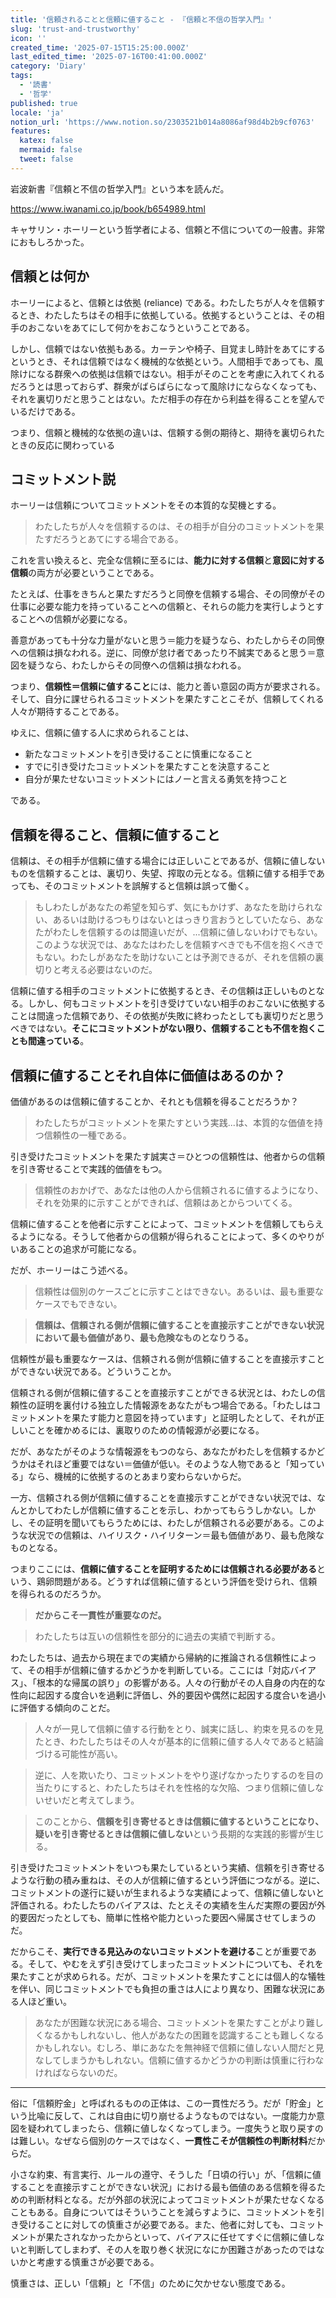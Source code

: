 ```yaml
---
title: '信頼されることと信頼に値すること - 『信頼と不信の哲学入門』'
slug: 'trust-and-trustworthy'
icon: ''
created_time: '2025-07-15T15:25:00.000Z'
last_edited_time: '2025-07-16T00:41:00.000Z'
category: 'Diary'
tags:
  - '読書'
  - '哲学'
published: true
locale: 'ja'
notion_url: 'https://www.notion.so/2303521b014a8086af98d4b2b9cf0763'
features:
  katex: false
  mermaid: false
  tweet: false
---
```


岩波新書『信頼と不信の哲学入門』という本を読んだ。

https://www.iwanami.co.jp/book/b654989.html

キャサリン・ホーリーという哲学者による、信頼と不信についての一般書。非常におもしろかった。

## 信頼とは何か

ホーリーによると、信頼とは依拠 (reliance) である。わたしたちが人々を信頼するとき、わたしたちはその相手に依拠している。依拠するということは、その相手のおこないをあてにして何かをおこなうということである。

しかし、信頼ではない依拠もある。カーテンや椅子、目覚まし時計をあてにするというとき、それは信頼ではなく機械的な依拠という。人間相手であっても、風除けになる群衆への依拠は信頼ではない。相手がそのことを考慮に入れてくれるだろうとは思っておらず、群衆がばらばらになって風除けにならなくなっても、それを裏切りだと思うことはない。ただ相手の存在から利益を得ることを望んでいるだけである。

つまり、信頼と機械的な依拠の違いは、信頼する側の期待と、期待を裏切られたときの反応に関わっている

## コミットメント説

ホーリーは信頼についてコミットメントをその本質的な契機とする。

> わたしたちが人々を信頼するのは、その相手が自分のコミットメントを果たすだろうとあてにする場合である。

これを言い換えると、完全な信頼に至るには、**能力に対する信頼**と**意図に対する信頼**の両方が必要ということである。

たとえば、仕事をきちんと果たすだろうと同僚を信頼する場合、その同僚がその仕事に必要な能力を持っていることへの信頼と、それらの能力を実行しようとすることへの信頼が必要になる。

善意があっても十分な力量がないと思う＝能力を疑うなら、わたしからその同僚への信頼は損なわれる。逆に、同僚が怠け者であったり不誠実であると思う＝意図を疑うなら、わたしからその同僚への信頼は損なわれる。

つまり、**信頼性＝信頼に値すること**には、能力と善い意図の両方が要求される。そして、自分に課せられるコミットメントを果たすことこそが、信頼してくれる人々が期待することである。

ゆえに、信頼に値する人に求められることは、

- 新たなコミットメントを引き受けることに慎重になること
- すでに引き受けたコミットメントを果たすことを決意すること
- 自分が果たせないコミットメントにはノーと言える勇気を持つこと

である。

## 信頼を得ること、信頼に値すること

信頼は、その相手が信頼に値する場合には正しいことであるが、信頼に値しないものを信頼することは、裏切り、失望、搾取の元となる。信頼に値する相手であっても、そのコミットメントを誤解すると信頼は誤って働く。

> もしわたしがあなたの希望を知らず、気にもかけず、あなたを助けられない、あるいは助けるつもりはないとはっきり言おうとしていたなら、あなたがわたしを信頼するのは間違いだが、...信頼に値しないわけでもない。このような状況では、あなたはわたしを信頼すべきでも不信を抱くべきでもない。わたしがあなたを助けないことは予測できるが、それを信頼の裏切りと考える必要はないのだ。

信頼に値する相手のコミットメントに依拠するとき、その信頼は正しいものとなる。しかし、何もコミットメントを引き受けていない相手のおこないに依拠することは間違った信頼であり、その依拠が失敗に終わったとしても裏切りだと思うべきではない。**そこにコミットメントがない限り、信頼することも不信を抱くことも間違っている**。

## 信頼に値することそれ自体に価値はあるのか？

価値があるのは信頼に値することか、それとも信頼を得ることだろうか？

> わたしたちがコミットメントを果たすという実践...は、本質的な価値を持つ信頼性の一種である。

引き受けたコミットメントを果たす誠実さ＝ひとつの信頼性は、他者からの信頼を引き寄せることで実践的価値をもつ。

> 信頼性のおかげで、あなたは他の人から信頼されるに値するようになり、それを効果的に示すことができれば、信頼はあとからついてくる。

信頼に値することを他者に示すことによって、コミットメントを信頼してもらえるようになる。そうして他者からの信頼が得られることによって、多くのやりがいあることの追求が可能になる。

だが、ホーリーはこう述べる。

> 信頼性は個別のケースごとに示すことはできない。あるいは、最も重要なケースでもできない。

> **信頼は、信頼される側が信頼に値することを直接示すことができない状況において最も価値があり、最も危険なものとなりうる。**

信頼性が最も重要なケースは、信頼される側が信頼に値することを直接示すことができない状況である。どういうことか。

信頼される側が信頼に値することを直接示すことができる状況とは、わたしの信頼性の証明を裏付ける独立した情報源をあなたがもつ場合である。「わたしはコミットメントを果たす能力と意図を持っています」と証明したとして、それが正しいことを確かめるには、裏取りのための情報源が必要になる。

だが、あなたがそのような情報源をもつのなら、あなたがわたしを信頼するかどうかはそれほど重要ではない＝価値が低い。そのような人物であると「知っている」なら、機械的に依拠するのとあまり変わらないからだ。

一方、信頼される側が信頼に値することを直接示すことができない状況では、なんとかしてわたしが信頼に値することを示し、わかってもらうしかない。しかし、その証明を聞いてもらうためには、わたしが信頼される必要がある。このような状況での信頼は、ハイリスク・ハイリターン＝最も価値があり、最も危険なものとなる。

つまりここには、**信頼に値することを証明するためには信頼される必要がある**という、鶏卵問題がある。どうすれば信頼に値するという評価を受けられ、信頼を得られるのだろうか。

> **だからこそ一貫性が重要なのだ。**

> わたしたちは互いの信頼性を部分的に過去の実績で判断する。

わたしたちは、過去から現在までの実績から帰納的に推論される信頼性によって、その相手が信頼に値するかどうかを判断している。ここには「対応バイアス」、「根本的な帰属の誤り」の影響がある。人々の行動がその人自身の内在的な性向に起因する度合いを過剰に評価し、外的要因や偶然に起因する度合いを過小に評価する傾向のことだ。

> 人々が一見して信頼に値する行動をとり、誠実に話し、約束を見るのを見たとき、わたしたちはその人々が基本的に信頼に値する人々であると結論づける可能性が高い。

> 逆に、人を欺いたり、コミットメントをやり遂げなかったりするのを目の当たりにすると、わたしたちはそれを性格的な欠陥、つまり信頼に値しないせいだと考えてしまう。

> このことから、**信頼を引き寄せるときは信頼に値するということになり、疑いを引き寄せるときは信頼に値しない**という長期的な実践的影響が生じる。

引き受けたコミットメントをいつも果たしているという実績、信頼を引き寄せるような行動の積み重ねは、その人が信頼に値するという評価につながる。逆に、コミットメントの遂行に疑いが生まれるような実績によって、信頼に値しないと評価される。わたしたちのバイアスは、たとえその実績を生んだ実際の要因が外的要因だったとしても、簡単に性格や能力といった要因へ帰属させてしまうのだ。

だからこそ、**実行できる見込みのないコミットメントを避ける**ことが重要である。そして、やむをえず引き受けてしまったコミットメントについても、それを果たすことが求められる。だが、コミットメントを果たすことには個人的な犠牲を伴い、同じコミットメントでも負担の重さは人により異なり、困難な状況にある人ほど重い。

> あなたが困難な状況にある場合、コミットメントを果たすことがより難しくなるかもしれないし、他人があなたの困難を認識することも難しくなるかもしれない。むしろ、単にあなたを無神経で信頼に値しない人間だと見なしてしまうかもしれない。信頼に値するかどうかの判断は慎重に行わなければならないのだ。

---

俗に「信頼貯金」と呼ばれるものの正体は、この一貫性だろう。だが「貯金」という比喩に反して、これは自由に切り崩せるようなものではない。一度能力か意図を疑われてしまったら、信頼に値しなくなってしまう。一度失うと取り戻すのは難しい。なぜなら個別のケースではなく、**一貫性こそが信頼性の判断材料**だからだ。

小さな約束、有言実行、ルールの遵守、そうした「日頃の行い」が、「信頼に値することを直接示すことができない状況」における最も価値のある信頼を得るための判断材料となる。だが外部の状況によってコミットメントが果たせなくなることもある。自身についてはそういうことを減らすように、コミットメントを引き受けることに対しての慎重さが必要である。また、他者に対しても、コミットメントが果たされなかったからといって、バイアスに任せてすぐに信頼に値しないと判断してしまわず、その人を取り巻く状況になにか困難さがあったのではないかと考慮する慎重さが必要である。

慎重さは、正しい「信頼」と「不信」のために欠かせない態度である。
